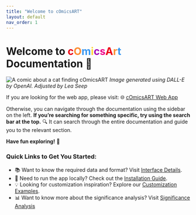 ```yaml
---
title: "Welcome to cOmicsART"
layout: default
nav_order: 1
---
```


# Welcome to <span style="color:#EC0014"> c</span><span style="color:#FD8D33">O</span><span style="color:#3897F1">m</span><span style="color:#FFD335">i</span><span style="color:#A208BA">c</span><span style="color:#EF0089">s</span><span style="color:#EC0014">A</span><span style="color:#FD8D33">r</span><span style="color:#3897F1">t</span> Documentation 🎨

![A comic about a cat finding cOmicsART](/cOmicsArt/assets/images/cOmicsCat.png)
*Image generated using DALL-E by OpenAI. Adjusted by Lea Seep*

If you are looking for the web app, please visit: 🌐 [cOmicsART Web App](https://shiny.iaas.uni-bonn.de/cOmicsArt/)

Otherwise, you can navigate through the documentation using the sidebar on the left. **If you’re searching for something specific, try using the search bar at the top.** 🔍 It can search through the entire documentation and guide you to the relevant section.

**Have fun exploring!** 🎉

### Quick Links to Get You Started:

-  📚 Want to know the required data and format? Visit [Interface Details](interface-details/01-required-data-input.md).
- 🔧 Need to run the app locally? Check out the [Installation Guide](installation.md).
- 💡 Looking for customization inspiration? Explore our [Customization Examples](code-and-data/examples.md).
- 📊 Want to know more about the significance analysis? Visit [Significance Analysis](interface-details/05-significance-analysis.md)